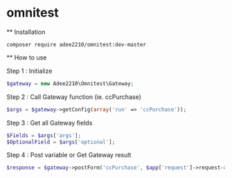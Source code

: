 # omnitest

** Installation
```
composer require adee2210/omnitest:dev-master
```

** How to use

Step 1 : Initialize
```php
$gateway = new Adee2210\Omnitest\Gateway;
```
Step 2 : Call Gateway function (ie. ccPurchase)
```php
$args = $gateway->getConfig(array('run' => 'ccPurchase'));
```
Step 3 : Get all Gateway fields
```php
$Fields = $args['args'];
$OptionalField = $args['optional'];
```
Step 4 : Post variable or Get Gateway result
```php
$response = $gateway->postForm('ccPurchase', $app['request']->request->all());
```